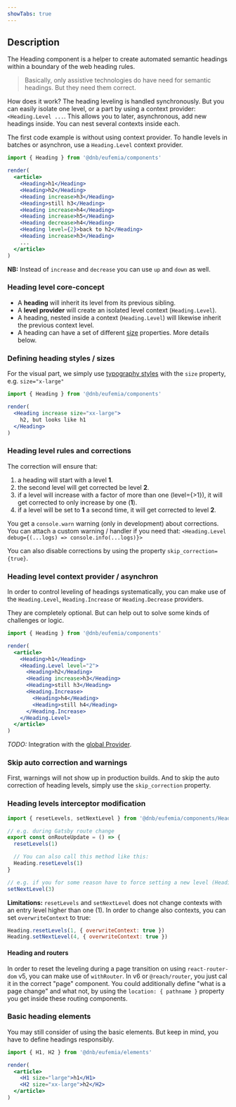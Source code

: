 ```yaml
---
showTabs: true
---
```


## Description

The Heading component is a helper to create automated semantic headings within a boundary of the web heading rules.

> Basically, only assistive technologies do have need for semantic headings. But they need them correct.

How does it work? The heading leveling is handled synchronously. But you can easily isolate one level, or a part by using a context provider: `<Heading.Level ...`. This allows you to later, asynchronous, add new headings inside. You can nest several contexts inside each.

The first code example is without using context provider. To handle levels in batches or asynchron, use a `Heading.Level` context provider.

```jsx
import { Heading } from '@dnb/eufemia/components'

render(
  <article>
    <Heading>h1</Heading>
    <Heading>h2</Heading>
    <Heading increase>h3</Heading>
    <Heading>still h3</Heading>
    <Heading increase>h4</Heading>
    <Heading increase>h5</Heading>
    <Heading decrease>h4</Heading>
    <Heading level={2}>back to h2</Heading>
    <Heading increase>h3</Heading>
    ...
  </article>
)
```

**NB:** Instead of `increase` and `decrease` you can use `up` and `down` as well.

### Heading level core-concept

- A **heading** will inherit its level from its previous sibling.
- A **level provider** will create an isolated level context (`Heading.Level`).
- A heading, nested inside a context (`Heading.Level`) will likewise inherit the previous context level.
- A heading can have a set of different [size](/uilib/typography/heading#headings) properties. More details below.

### Defining heading styles / sizes

For the visual part, we simply use [typography styles](/uilib/typography/heading) with the `size` property, e.g. `size="x-large"`

```jsx
import { Heading } from '@dnb/eufemia/components'

render(
  <Heading increase size="xx-large">
    h2, but looks like h1
  </Heading>
)
```

### Heading level rules and corrections

The correction will ensure that:

1. a heading will start with a level **1**.
1. the second level will get corrected be level **2**.
1. if a level will increase with a factor of more than one (level={>1}), it will get corrected to only increase by one (**1**).
1. if a level will be set to **1** a second time, it will get corrected to level **2**.

You get a `console.warn` warning (only in development) about corrections. You can attach a custom warning / handler if you need that: `<Heading.Level debug={(...logs) => console.info(...logs)}>`

You can also disable corrections by using the property `skip_correction={true}`.

### Heading level context provider / asynchron

In order to control leveling of headings systematically, you can make use of the `Heading.Level`, `Heading.Increase` or `Heading.Decrease` providers.

They are completely optional. But can help out to solve some kinds of challenges or logic.

```jsx
import { Heading } from '@dnb/eufemia/components'

render(
  <article>
    <Heading>h1</Heading>
    <Heading.Level level="2">
      <Heading>h2</Heading>
      <Heading increase>h3</Heading>
      <Heading>still h3</Heading>
      <Heading.Increase>
        <Heading>h4</Heading>
        <Heading>still h4</Heading>
      </Heading.Increase>
    </Heading.Level>
  </article>
)
```

_TODO:_ Integration with the [global Provider](/uilib/usage/customisation/provider).

### Skip auto correction and warnings

First, warnings will not show up in production builds. And to skip the auto correction of heading levels, simply use the `skip_correction` property.

### Heading levels interceptor modification

```js
import { resetLevels, setNextLevel } from '@dnb/eufemia/components/Heading'

// e.g. during Gatsby route change
export const onRouteUpdate = () => {
  resetLevels(1)

  // You can also call this method like this:
  Heading.resetLevels(1)
}

// e.g. if you for some reason have to force setting a new level (Heading.setNextLevel)
setNextLevel(3)
```

**Limitations:** `resetLevels` and `setNextLevel` does not change contexts with an entry level higher than one (1).
In order to change also contexts, you can set `overwriteContext` to true:

```js
Heading.resetLevels(1, { overwriteContext: true })
Heading.setNextLevel(4, { overwriteContext: true })
```

#### Heading and routers

In order to reset the leveling during a page transition on using `react-router-dom` v5, you can make use of `withRouter`.
In v6 or `@reach/router`, you just cal it in the correct "page" component.
You could additionally define "what is a page change" and what not, by using the `location: { pathname }` property you get inside these routing components.

### Basic heading elements

You may still consider of using the basic elements. But keep in mind, you have to define headings responsibly.

```jsx
import { H1, H2 } from '@dnb/eufemia/elements'

render(
  <article>
    <H1 size="large">h1</H1>
    <H2 size="xx-large">h2</H2>
  </article>
)
```
